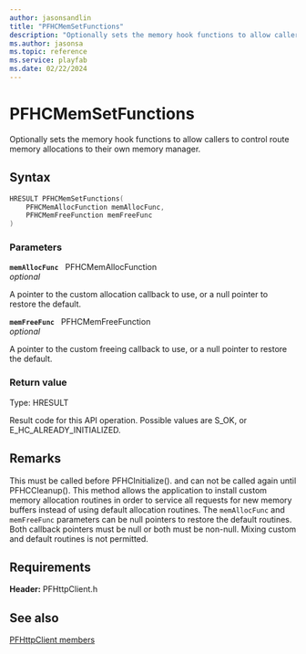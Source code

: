 ```yaml
---
author: jasonsandlin
title: "PFHCMemSetFunctions"
description: "Optionally sets the memory hook functions to allow callers to control route memory allocations to their own memory manager."
ms.author: jasonsa
ms.topic: reference
ms.service: playfab
ms.date: 02/22/2024
---
```


# PFHCMemSetFunctions  

Optionally sets the memory hook functions to allow callers to control route memory allocations to their own memory manager.  

## Syntax  
  
```cpp
HRESULT PFHCMemSetFunctions(  
    PFHCMemAllocFunction memAllocFunc,  
    PFHCMemFreeFunction memFreeFunc  
)  
```  
  
### Parameters  
  
**`memAllocFunc`** &nbsp; PFHCMemAllocFunction  
*optional*  
  
A pointer to the custom allocation callback to use, or a null pointer to restore the default.  
  
**`memFreeFunc`** &nbsp; PFHCMemFreeFunction  
*optional*  
  
A pointer to the custom freeing callback to use, or a null pointer to restore the default.  
  
  
### Return value
Type: HRESULT
  
Result code for this API operation. Possible values are S_OK, or E_HC_ALREADY_INITIALIZED.
  
## Remarks  
  
This must be called before PFHCInitialize(). and can not be called again until PFHCCleanup(). This method allows the application to install custom memory allocation routines in order to service all requests for new memory buffers instead of using default allocation routines. The `memAllocFunc` and `memFreeFunc` parameters can be null pointers to restore the default routines. Both callback pointers must be null or both must be non-null. Mixing custom and default routines is not permitted.
  
## Requirements  
  
**Header:** PFHttpClient.h
  
## See also  
[PFHttpClient members](../pfhttpclient_members.md)  

  
  
